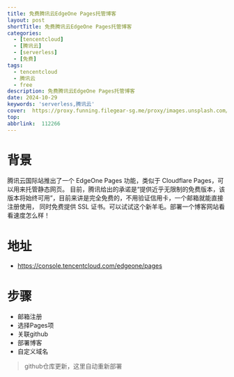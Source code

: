 ```yaml
---
title: 免费腾讯云EdgeOne Pages托管博客
layout: post
shortTitle: 免费腾讯云EdgeOne Pages托管博客
categories:
  - [tencentcloud]
  - [腾讯云]
  - [serverless]
  - [免费]
tags:
  - tencentcloud
  - 腾讯云
  - free
description: 免费腾讯云EdgeOne Pages托管博客
date: 2024-10-29
keywords: 'serverless,腾讯云'
cover:  https://proxy.funning.filegear-sg.me/proxy/images.unsplash.com/photo-1729097588858-276b55642ef1?q=80&w=2970&auto=format&fit=crop&ixlib=rb-4.0.3&ixid=M3wxMjA3fDB8MHxwaG90by1wYWdlfHx8fGVufDB8fHx8fA%3D%3D
top: 
abbrlink:  112266
---
```


# 背景

腾讯云国际站推出了一个 EdgeOne Pages 功能，类似于 Cloudflare Pages，可以用来托管静态网页。
目前，腾讯给出的承诺是“提供近乎无限制的免费版本，该版本将始终可用”，目前来讲是完全免费的，不用验证信用卡，一个邮箱就能直接注册使用，
同时免费提供 SSL 证书。可以试试这个新羊毛。部署一个博客网站看看速度怎么样！

# 地址

- https://console.tencentcloud.com/edgeone/pages

# 步骤

- 邮箱注册
- 选择Pages项
- 关联github
- 部署博客
- 自定义域名

> github仓库更新，这里自动重新部署
